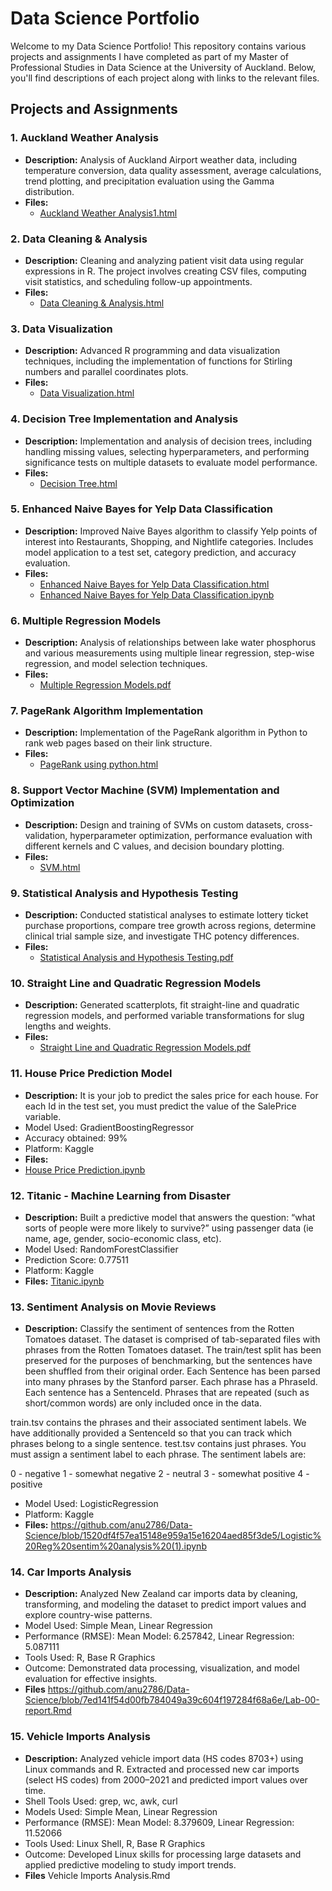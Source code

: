 # Data Science Portfolio

Welcome to my Data Science Portfolio! This repository contains various projects and assignments I have completed as part of my Master of Professional Studies in Data Science at the University of Auckland. Below, you'll find descriptions of each project along with links to the relevant files.

## Projects and Assignments

### 1. Auckland Weather Analysis
- **Description:** Analysis of Auckland Airport weather data, including temperature conversion, data quality assessment, average calculations, trend plotting, and precipitation evaluation using the Gamma distribution.
- **Files:**
  - [Auckland Weather Analysis1.html](Auckland%20Weather%20Analysis1.html)

### 2. Data Cleaning & Analysis
- **Description:** Cleaning and analyzing patient visit data using regular expressions in R. The project involves creating CSV files, computing visit statistics, and scheduling follow-up appointments.
- **Files:**
  - [Data Cleaning & Analysis.html](Data%20Cleaning%20%26%20Analysis.html)

### 3. Data Visualization
- **Description:** Advanced R programming and data visualization techniques, including the implementation of functions for Stirling numbers and parallel coordinates plots.
- **Files:**
  - [Data Visualization.html](Data%20Visualization.html)

### 4. Decision Tree Implementation and Analysis
- **Description:** Implementation and analysis of decision trees, including handling missing values, selecting hyperparameters, and performing significance tests on multiple datasets to evaluate model performance.
- **Files:**
  - [Decision Tree.html](Decision%20Tree.html)

### 5. Enhanced Naive Bayes for Yelp Data Classification
- **Description:** Improved Naive Bayes algorithm to classify Yelp points of interest into Restaurants, Shopping, and Nightlife categories. Includes model application to a test set, category prediction, and accuracy evaluation.
- **Files:**
  - [Enhanced Naive Bayes for Yelp Data Classification.html](Enhanced%20Naive%20Bayes%20for%20Yelp%20Data%20Classification.html)
  - [Enhanced Naive Bayes for Yelp Data Classification.ipynb](Enhanced%20Naive%20Bayes%20for%20Yelp%20Data%20Classification.ipynb)

### 6. Multiple Regression Models
- **Description:** Analysis of relationships between lake water phosphorus and various measurements using multiple linear regression, step-wise regression, and model selection techniques.
- **Files:**
  - [Multiple Regression Models.pdf](Multiple%20Regression%20Models.pdf)

### 7. PageRank Algorithm Implementation
- **Description:** Implementation of the PageRank algorithm in Python to rank web pages based on their link structure.
- **Files:**
  - [PageRank using python.html](PageRank%20using%20python.html)

### 8. Support Vector Machine (SVM) Implementation and Optimization
- **Description:** Design and training of SVMs on custom datasets, cross-validation, hyperparameter optimization, performance evaluation with different kernels and C values, and decision boundary plotting.
- **Files:**
  - [SVM.html](SVM.html)

### 9. Statistical Analysis and Hypothesis Testing
- **Description:** Conducted statistical analyses to estimate lottery ticket purchase proportions, compare tree growth across regions, determine clinical trial sample size, and investigate THC potency differences.
- **Files:**
  - [Statistical Analysis and Hypothesis Testing.pdf](Statistical%20Analysis%20and%20Hypothesis%20Testing.pdf)

### 10. Straight Line and Quadratic Regression Models
- **Description:** Generated scatterplots, fit straight-line and quadratic regression models, and performed variable transformations for slug lengths and weights.
- **Files:**
  - [Straight Line and Quadratic Regression Models.pdf](Straight%20Line%20and%20Quadratic%20Regression%20Models.pdf)

### 11. House Price Prediction Model
- **Description:** It is your job to predict the sales price for each house. For each Id in the test set, you must predict the value of the SalePrice variable.
- Model Used: GradientBoostingRegressor
- Accuracy obtained: 99%
- Platform: Kaggle
- **Files:**
- [House Price Prediction.ipynb ](https://github.com/anu2786/Data-Science/blob/ccb288d31e07e3d65f8bdc35a21c58dbfb68eab5/House%20Price%20Prediction.ipynb)


### 12. Titanic - Machine Learning from Disaster
- **Description:** Built a predictive model that answers the question: “what sorts of people were more likely to survive?” using passenger data (ie name, age, gender, socio-economic class, etc).
- Model Used: RandomForestClassifier
- Prediction Score:  0.77511
- Platform: Kaggle
- **Files:**
[ Titanic.ipynb](https://github.com/anu2786/Data-Science/blob/bb2dae82e7f6994268fa4375ca515a14805e9bb0/Titanic.ipynb)


### 13. Sentiment Analysis on Movie Reviews
- **Description:** Classify the sentiment of sentences from the Rotten Tomatoes dataset. The dataset is comprised of tab-separated files with phrases from the Rotten Tomatoes dataset. The train/test split has been preserved for the purposes of benchmarking, but the sentences have been shuffled from their original order. Each Sentence has been parsed into many phrases by the Stanford parser. Each phrase has a PhraseId. Each sentence has a SentenceId. Phrases that are repeated (such as short/common words) are only included once in the data.

train.tsv contains the phrases and their associated sentiment labels. We have additionally provided a SentenceId so that you can track which phrases belong to a single sentence.
test.tsv contains just phrases. You must assign a sentiment label to each phrase.
The sentiment labels are:

0 - negative
1 - somewhat negative
2 - neutral
3 - somewhat positive
4 - positive
- Model Used: LogisticRegression
- Platform: Kaggle
- **Files:** https://github.com/anu2786/Data-Science/blob/1520df4f57ea15148e959a15e16204aed85f3de5/Logistic%20Reg%20sentim%20analysis%20(1).ipynb


### 14. Car Imports Analysis
- **Description:** Analyzed New Zealand car imports data by cleaning, transforming, and modeling the dataset to predict import values and explore country-wise patterns.
- Model Used: Simple Mean, Linear Regression
- Performance (RMSE): Mean Model: 6.257842, Linear Regression: 5.087111
- Tools Used: R, Base R Graphics
- Outcome: Demonstrated data processing, visualization, and model evaluation for effective insights.
- **Files** https://github.com/anu2786/Data-Science/blob/7ed141f54d00fb784049a39c604f197284f68a6e/Lab-00-report.Rmd


### 15. Vehicle Imports Analysis
- **Description:** Analyzed vehicle import data (HS codes 8703+) using Linux commands and R. Extracted and processed new car imports (select HS codes) from 2000–2021 and predicted import values over time.
- Shell Tools Used: grep, wc, awk, curl
- Models Used: Simple Mean, Linear Regression
- Performance (RMSE): Mean Model: 8.379609, Linear Regression: 11.52066
- Tools Used: Linux Shell, R, Base R Graphics
- Outcome: Developed Linux skills for processing large datasets and applied predictive modeling to study import trends.
- **Files** Vehicle Imports Analysis.Rmd 


